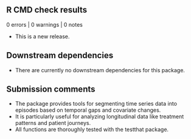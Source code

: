 ## R CMD check results

0 errors | 0 warnings | 0 notes

* This is a new release.

## Downstream dependencies

* There are currently no downstream dependencies for this package.

## Submission comments

* The package provides tools for segmenting time series data into episodes based on temporal gaps and covariate changes.
* It is particularly useful for analyzing longitudinal data like treatment patterns and patient journeys.
* All functions are thoroughly tested with the testthat package.